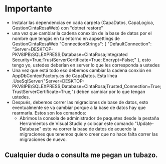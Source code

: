 # Importante

- Instalar las dependencias en cada carpeta (CapaDatos, CapaLogica, GestionCintaRosaWeb) con "dotnet restore"
- una vez que cambiar la cadena conexión de la base de datos por el nombre que tengás en tu entorno en appsettings de GestionCintaRosaWeb  "ConnectionStrings": {
        "DefaultConnection": "Server=DESKTOP-PKV8IPB\\SQLEXPRESS;Database=CintaRosa;Integrated Security=True;TrustServerCertificate=True; Encrypt=False;"
    }, esto tengo yo, ustedes deberían en server lo que les corresponda a ustedes
- Una vez que está todo eso debemos cambiar la cadena conxión en AppDbContextFactory.cs de CapaDatos. Esta línea .UseSqlServer("Server=DESKTOP-PKV8IPB\\SQLEXPRESS;Database=CintaRosa;Trusted_Connection=True;TrustServerCertificate=True;") deben cambiar por lo que tengan ustedes.
- Después, debemos correr las migraciones de base de datos, esto eventualmente se va cambiar porque a la base de datos hay que rearmarla. Estos son los comandos:
  - Abrimos la consola de administrador de paquetes desde la pestaña Herramientos de Visual Studio y colocar este comando "Update-Database" esto va correr la base de datos de acuerdo la migraciones que tenemos quiero creer que no hace falta correr las migraciones de nuevo.
 
## Cualquier duda o consulta me pegan un tubazo.  
